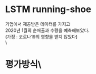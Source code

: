 # LSTM running-shoe 

기업에서 제공받은 데이터를 가지고\
2020년 1월의 순매출과 수량을 예측해보았다.\
(가정 : 코로나19의 영향을 받지 않았다)
\
\
# 평가방식\
